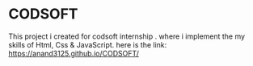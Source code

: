 # CODSOFT
This project i created for codsoft  internship .
where i implement the my skills of Html, Css & JavaScript.
here is the link: https://anand3125.github.io/CODSOFT/
